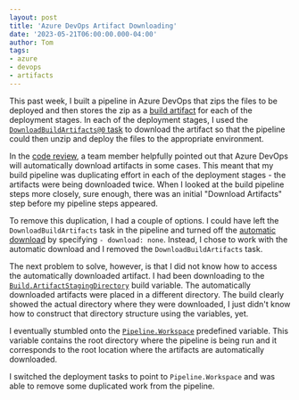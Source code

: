 ```yaml
---
layout: post
title: 'Azure DevOps Artifact Downloading'
date: '2023-05-21T06:00:00.000-04:00'
author: Tom
tags:
- azure
- devops
- artifacts
---
```

This past week, I built a pipeline in Azure DevOps that zips the files to be deployed and then stores the zip as a
[build artifact][artifacts] for each of the deployment stages. In each of the deployment stages, I used the
[`DownloadBuildArtifacts@0` task][download-task] to download the artifact so that the pipeline could then unzip and
deploy the files to the appropriate environment.

In the [code review][code-review], a team member helpfully pointed out that Azure DevOps will automatically download
artifacts in some cases. This meant that my build pipeline was duplicating effort in each of the deployment stages - the
artifacts were being downloaded twice. When I looked at the build pipeline steps more closely, sure enough, there was an
initial "Download Artifacts" step before my pipeline steps appeared.

To remove this duplication, I had a couple of options. I could have left the `DownloadBuildArtifacts` task in the
pipeline and turned off the [automatic download][step-download] by specifying `- download: none`. Instead, I chose to
work with the automatic download and I removed the `DownloadBuildArtifacts` task.

The next problem to solve, however, is that I did not know how to access the automatically downloaded artifact. I had
been downloading to the [`Build.ArtifactStagingDirectory`][build-variables] build variable. The automatically downloaded
artifacts were placed in a different directory. The build clearly showed the actual directory where they were
downloaded, I just didn't know how to construct that directory structure using the variables, yet.

I eventually stumbled onto the [`Pipeline.Workspace`][pipeline-variables] predefined variable. This variable contains
the root directory where the pipeline is being run and it corresponds to the root location where the artifacts are
automatically downloaded.

I switched the deployment tasks to point to `Pipeline.Workspace` and was able to remove some duplicated work from the
pipeline.

[artifacts]: https://learn.microsoft.com/en-us/azure/devops/pipelines/artifacts/pipeline-artifacts?view=azure-devops&tabs=yaml
[download-task]: https://learn.microsoft.com/en-us/azure/devops/pipelines/tasks/reference/download-build-artifacts-v0?view=azure-pipelines
[code-review]: https://www.atlassian.com/agile/software-development/code-reviews
[step-download]: https://learn.microsoft.com/en-us/azure/devops/pipelines/artifacts/pipeline-artifacts?view=azure-devops&tabs=yaml#download-artifacts
[build-variables]: https://learn.microsoft.com/en-us/azure/devops/pipelines/build/variables?view=azure-devops&tabs=yaml#build-variables-devops-services
[pipeline-variables]: https://learn.microsoft.com/en-us/azure/devops/pipelines/build/variables?view=azure-devops&tabs=yaml#pipeline-variables-devops-services
